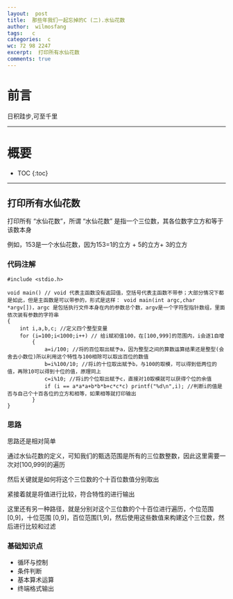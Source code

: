 ```yaml
---
layout:  post
title:  那些年我们一起忘掉的C (二).水仙花数
author:  wilmosfang
tags:   c 
categories:  c
wc: 72 98 2247
excerpt:  打印所有水仙花数
comments: true
---
```



# 前言

日积跬步,可至千里

---


# 概要

* TOC
{:toc}



---

## 打印所有水仙花数

打印所有 “水仙花数”，所谓 “水仙花数” 是指一个三位数，其各位数字立方和等于该数本身

例如，153是一个水仙花数，因为153=1的立方  + 5的立方+ 3的立方

### 代码注解

~~~
#include <stdio.h>

void main() // void 代表主函数没有返回值，空括号代表主函数不带参；大部分情况下都是如此，但是主函数是可以带参的，形式是这样： void main(int argc,char *argv[])，argc 是包括执行文件本身在内的参数总个数，argv是一个字符型指针数组，里面依次装有参数的字符串
{
	int i,a,b,c; //定义四个整型变量
	for (i=100;i<1000;i++) // 给i赋初值100，在[100,999]的范围内，i会逐1自增 
		{
			a=i/100; //将的百位取出赋予a，因为整型之间的算数运算结果还是整型(会舍去小数位)所以利用这个特性与100相除可以取出百位的数值
			b=i%100/10; //将i的十位取出赋予b，与100的取模，可以得到低两位的值，再除10可以得到十位的值，原理同上
			c=i%10; //将i的个位取出赋予c，直接对10取模就可以获得个位的余值
			if (i == a*a*a+b*b*b+c*c*c) printf("%d\n",i); //判断i的值是否与自己个十百各位的立方和相等，如果相等就打印输出
		}    
}
~~~ 

### 思路

思路还是相对简单

通过水仙花数的定义，可知我们的甄选范围是所有的三位数整数，因此这里需要一次对[100,999]的遍历

然后关键就是如何将这个三位数的个十百位数值分别取出

紧接着就是将值进行比较，符合特性的进行输出

这里还有另一种路径，就是分别对这个三位数的个十百位进行遍历，个位范围[0,9]，十位范围 [0,9]，百位范围[1,9]，然后使用这些数值来构建这个三位数，然后进行比较和过滤


### 基础知识点


* 循环与控制
* 条件判断
* 基本算术运算
* 终端格式输出
